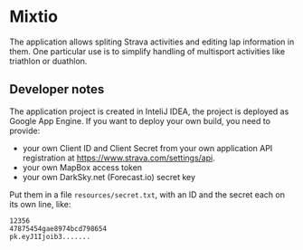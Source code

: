 Mixtio
======

The application allows spliting Strava activities and editing lap information in them. One particular use
is to simplify handling of multisport activities like triathlon or duathlon.


Developer notes
---------------

The application project is created in InteliJ IDEA, the project is deployed as Google App Engine.
If you want to deploy your own build, you need to provide:
 - your own Client ID and Client Secret from your own application API registration at https://www.strava.com/settings/api.
 - your own MapBox access token
 - your own DarkSky.net (Forecast.io) secret key 

Put them in a file `resources/secret.txt`, with an ID and the secret each on its own line, like:

    12356
    47875454gae8974bcd798654
    pk.eyJ1Ijoib3.......
